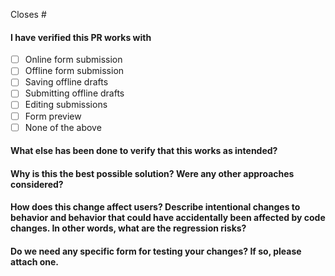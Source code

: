 Closes #

#### I have verified this PR works with 
- [ ] Online form submission
- [ ] Offline form submission
- [ ] Saving offline drafts
- [ ] Submitting offline drafts
- [ ] Editing submissions
- [ ] Form preview
- [ ] None of the above

#### What else has been done to verify that this works as intended?

#### Why is this the best possible solution? Were any other approaches considered?

#### How does this change affect users? Describe intentional changes to behavior and behavior that could have accidentally been affected by code changes. In other words, what are the regression risks?

#### Do we need any specific form for testing your changes? If so, please attach one.

